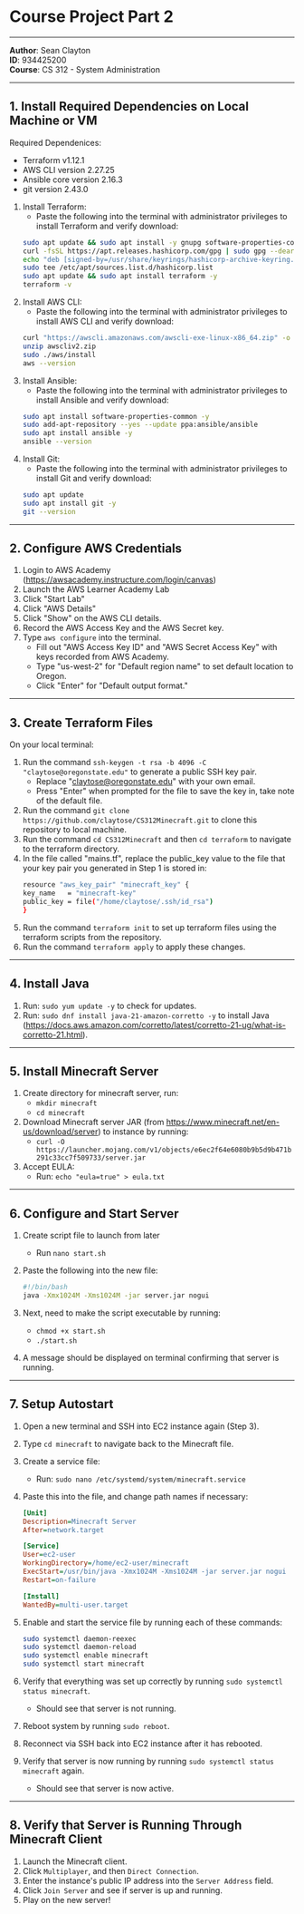 # Course Project Part 2

---

**Author**: Sean Clayton  
**ID**: 934425200  
**Course**: CS 312 - System Administration  

---

## 1. Install Required Dependencies on Local Machine or VM
Required Dependenices:
   - Terraform v1.12.1
   - AWS CLI version 2.27.25
   - Ansible core version 2.16.3
   - git version 2.43.0 

1. Install Terraform:
   - Paste the following into the terminal with administrator privileges to install Terraform and verify download:
   ```bash
   sudo apt update && sudo apt install -y gnupg software-properties-common curl
   curl -fsSL https://apt.releases.hashicorp.com/gpg | sudo gpg --dearmor -o /usr/share/keyrings/hashicorp-archive-keyring.gpg
   echo "deb [signed-by=/usr/share/keyrings/hashicorp-archive-keyring.gpg] https://apt.releases.hashicorp.com $(lsb_release -cs) main" | \
   sudo tee /etc/apt/sources.list.d/hashicorp.list
   sudo apt update && sudo apt install terraform -y
   terraform -v
   ```
2. Install AWS CLI:
   - Paste the following into the terminal with administrator privileges to install AWS CLI and verify download:
   ```bash
   curl "https://awscli.amazonaws.com/awscli-exe-linux-x86_64.zip" -o "awscliv2.zip"
   unzip awscliv2.zip
   sudo ./aws/install
   aws --version
   ```
3. Install Ansible:
   - Paste the following into the terminal with administrator privileges to install Ansible and verify download:
   ```bash
   sudo apt install software-properties-common -y
   sudo add-apt-repository --yes --update ppa:ansible/ansible
   sudo apt install ansible -y
   ansible --version
   ```
4. Install Git:
   - Paste the following into the terminal with administrator privileges to install Git and verify download:
   ```bash
   sudo apt update
   sudo apt install git -y
   git --version
   ```



---

## 2. Configure AWS Credentials

1. Login to AWS Academy (https://awsacademy.instructure.com/login/canvas)
2. Launch the AWS Learner Academy Lab
3. Click "Start Lab"
4. Click "AWS Details"
5. Click "Show" on the AWS CLI details.
6. Record the AWS Access Key and the AWS Secret key.
7. Type `aws configure` into the terminal.
   - Fill out "AWS Access Key ID" and "AWS Secret Access Key" with keys recorded from AWS Academy.
   - Type "us-west-2" for "Default region name" to set default location to Oregon.
   - Click "Enter" for "Default output format."

   
---

## 3. Create Terraform Files

On your local terminal:

1. Run the command `ssh-keygen -t rsa -b 4096 -C "claytose@oregonstate.edu"` to generate a public SSH key pair.
   - Replace "claytose@oregonstate.edu" with your own email.
   - Press "Enter" when prompted for the file to save the key in, take note of the default file.
2. Run the command `git clone https://github.com/claytose/CS312Minecraft.git` to clone this repository to local machine.
2. Run the command `cd CS312Minecraft` and then `cd terraform` to navigate to the terraform directory.
3. In the file called "mains.tf", replace the public_key value to the file that your key pair you generated in Step 1 is stored in:
   ```bash
   resource "aws_key_pair" "minecraft_key" {
   key_name   = "minecraft-key"
   public_key = file("/home/claytose/.ssh/id_rsa")
   }
   ```
3. Run the command `terraform init` to set up terraform files using the terraform scripts from the repository.
4. Run the command `terraform apply` to apply these changes.
---

## 4. Install Java

1. Run: `sudo yum update -y` to check for updates.
2. Run: `sudo dnf install java-21-amazon-corretto -y` to install Java (https://docs.aws.amazon.com/corretto/latest/corretto-21-ug/what-is-corretto-21.html).

---

## 5. Install Minecraft Server

1. Create directory for minecraft server, run:
   - `mkdir minecraft`
   - `cd minecraft`
2. Download Minecraft server JAR (from https://www.minecraft.net/en-us/download/server) to instance by running:
   - `curl -O https://launcher.mojang.com/v1/objects/e6ec2f64e6080b9b5d9b471b291c33cc7f509733/server.jar`
3. Accept EULA:
   - Run: `echo "eula=true" > eula.txt`

---

## 6. Configure and Start Server

1. Create script file to launch from later
   - Run `nano start.sh`

2. Paste the following into the new file:

   ```bash
   #!/bin/bash
   java -Xmx1024M -Xms1024M -jar server.jar nogui
   ```

3. Next, need to make the script executable by running:
   - `chmod +x start.sh`
   - `./start.sh`

4. A message should be displayed on terminal confirming that server is running.

---

## 7. Setup Autostart

1. Open a new terminal and SSH into EC2 instance again (Step 3).
2. Type `cd minecraft` to navigate back to the Minecraft file.
3. Create a service file:
   - Run: `sudo nano /etc/systemd/system/minecraft.service`

4. Paste this into the file, and change path names if necessary:

   ```ini
   [Unit]
   Description=Minecraft Server
   After=network.target

   [Service]
   User=ec2-user
   WorkingDirectory=/home/ec2-user/minecraft
   ExecStart=/usr/bin/java -Xmx1024M -Xms1024M -jar server.jar nogui
   Restart=on-failure

   [Install]
   WantedBy=multi-user.target
   ```

5. Enable and start the service file by running each of these commands:

   ```bash
   sudo systemctl daemon-reexec
   sudo systemctl daemon-reload
   sudo systemctl enable minecraft
   sudo systemctl start minecraft
   ```

6. Verify that everything was set up correctly by running `sudo systemctl status minecraft`.
   - Should see that server is not running.
7. Reboot system by running `sudo reboot`.
8. Reconnect via SSH back into EC2 instance after it has rebooted.
9. Verify that server is now running by running `sudo systemctl status minecraft` again.
   - Should see that server is now active.

---

## 8. Verify that Server is Running Through Minecraft Client
1. Launch the Minecraft client.
2. Click `Multiplayer`, and then `Direct Connection`.
3. Enter the instance's public IP address into the `Server Address` field.
4. Click `Join Server` and see if server is up and running.
5. Play on the new server!



